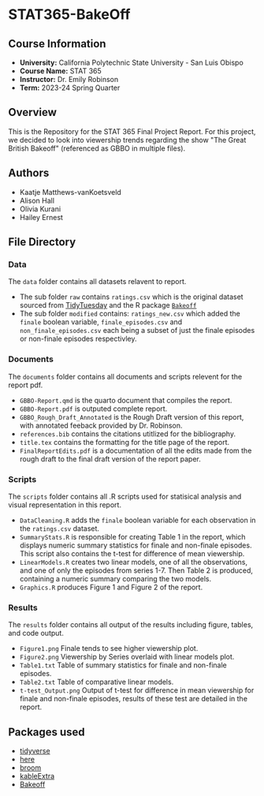 # STAT365-BakeOff

## Course Information

- **University:** California Polytechnic State University - San Luis Obispo
- **Course Name:** STAT 365
- **Instructor:** Dr. Emily Robinson
- **Term:** 2023-24 Spring Quarter

## Overview

This is the Repository for the STAT 365 Final Project Report. For this project, we decided to look into viewership trends regarding the show "The Great British Bakeoff" (referenced as GBBO in multiple files). 

## Authors

- Kaatje Matthews-vanKoetsveld
- Alison Hall
- Olivia Kurani
- Hailey Ernest

## File Directory

### Data

The `data` folder contains all datasets relavent to report. 

- The sub folder `raw` contains `ratings.csv` which is the original dataset sourced from [TidyTuesday](https://github.com/rfordatascience/tidytuesday/tree/master/data/2022/2022-10-25) and the R package [`Bakeoff`](https://bakeoff.netlify.app/)
- The sub folder `modified` contains: `ratings_new.csv` which added the `finale` boolean variable, `finale_episodes.csv` and `non_finale_episodes.csv` each being a subset of just the finale episodes or non-finale episodes respectivley.

### Documents

The `documents` folder contains all documents and scripts relevent for the report pdf.

- `GBBO-Report.qmd` is the quarto document that compiles the report.
- `GBBO-Report.pdf` is outputed complete report.
- `GBBO_Rough_Draft_Annotated` is the Rough Draft version of this report, with annotated feeback provided by Dr. Robinson.
- `references.bib` contains the citations utitlized for the bibliography.
- `title.tex` contains the formatting for the title page of the report.
- `FinalReportEdits.pdf` is a documentation of all the edits made from the rough draft to the final draft version of the report paper.

### Scripts

The `scripts` folder contains all .R scripts used for statisical analysis and visual representation in this report.

- `DataCleaning.R` adds the `finale` boolean variable for each observation in the `ratings.csv` dataset.
- `SummaryStats.R` is responsible for creating Table 1 in the report, which displays numeric summary statistics for finale and non-finale episodes. This script also contains the t-test for difference of mean viewership.
- `LinearModels.R` creates two linear models, one of all the observations, and one of only the episodes from series 1-7. Then Table 2 is produced, containing a numeric summary comparing the two models.
- `Graphics.R` produces Figure 1 and Figure 2 of the report.

### Results

The `results` folder contains all output of the results including figure, tables, and code output.

- `Figure1.png` Finale tends to see higher viewership plot.
- `Figure2.png` Viewership by Series overlaid with linear models plot.
- `Table1.txt` Table of summary statistics for finale and non-finale episodes.
- `Table2.txt` Table of comparative linear models.
- `t-test_Output.png` Output of t-test for difference in mean viewership for finale and non-finale episodes, results of these test are detailed in the report.

## Packages used

- [tidyverse](https://www.tidyverse.org/packages/)
- [here](https://here.r-lib.org/)
- [broom](https://broom.tidymodels.org/)
- [kableExtra](https://cran.r-project.org/web/packages/kableExtra/vignettes/awesome_table_in_html.html)
- [Bakeoff](https://bakeoff.netlify.app/)

